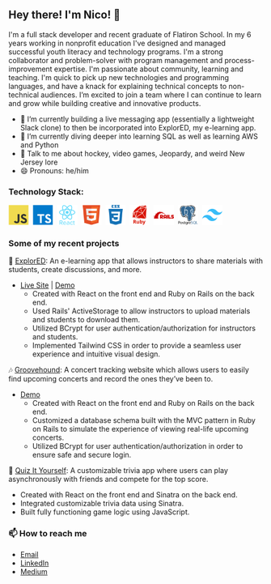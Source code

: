 ## Hey there! I'm Nico! 👋

I'm a full stack developer and recent graduate of Flatiron School. In my 6 years working in nonprofit education I've designed and managed successful youth literacy and technology programs. I'm a strong collaborator and problem-solver with program management and process-improvement expertise. I'm passionate about community, learning and teaching. I'm quick to pick up new technologies and programming languages, and have a knack for explaining technical concepts to non-technical audiences. I’m excited to join a team where I can continue to learn and grow while building creative and innovative products. 

- 🔭 I’m currently building a live messaging app (essentially a lightweight Slack clone) to then be incorporated into ExplorED, my e-learning app.  
- 🌱 I’m currently diving deeper into learning SQL as well as learning AWS and Python
- 💬 Talk to me about hockey, video games, Jeopardy, and weird New Jersey lore
- 😄 Pronouns: he/him

### Technology Stack:
<div>
<img src="https://github.com/devicons/devicon/blob/master/icons/javascript/javascript-original.svg" title="JavaScript" alt="JavaScript" width="40" height="40"/>&nbsp;
<img src="https://github.com/devicons/devicon/blob/master/icons/typescript/typescript-original.svg" title="TypeScript" alt="TypeScript" width="40" height="40"/>&nbsp;
<img src="https://github.com/devicons/devicon/blob/master/icons/react/react-original-wordmark.svg" title="React" alt="React" width="40" height="40"/>&nbsp; 
<img src="https://github.com/devicons/devicon/blob/master/icons/html5/html5-original.svg" title="HTML5" alt="HTML" width="40" height="40"/>&nbsp;
<img src="https://github.com/devicons/devicon/blob/master/icons/css3/css3-plain-wordmark.svg" title="CSS3" alt="CSS" width="40" height="40"/>&nbsp;
<img src="https://github.com/devicons/devicon/blob/master/icons/ruby/ruby-plain-wordmark.svg" title="Ruby" alt="Ruby" width="40" height="40"/>&nbsp;
<img src="https://github.com/devicons/devicon/blob/master/icons/rails/rails-plain-wordmark.svg" title="Rails" alt="Rails" width="40" height="40"/>&nbsp;
<img src="https://github.com/devicons/devicon/blob/master/icons/postgresql/postgresql-original-wordmark.svg" title="PostgreSQL" alt="PostgreSQL" width="40" height="40"/>&nbsp;
<img src="https://github.com/devicons/devicon/blob/master/icons/tailwindcss/tailwindcss-plain.svg" title="Tailwind" alt="Tailwind" width="40" height="40"/>&nbsp;
</div>

### Some of my recent projects
🏫 [ExplorED](https://github.com/nicogarbaccio/explored): An e-learning app that allows instructors to share materials with students, create discussions, and more.  
- [Live Site](https://explored.onrender.com) | [Demo](https://www.loom.com/share/8da5fe90c42d495d924c220ce23c1f81)
  - Created with React on the front end and Ruby on Rails on the back end.
  - Used Rails' ActiveStorage to allow instructors to upload materials and students to download them.
  - Utilized BCrypt for user authentication/authorization for instructors and students.
  - Implemented Tailwind CSS in order to provide a seamless user experience and intuitive visual design.

🎶 [Groovehound](https://github.com/nicogarbaccio/groovehound): A concert tracking website which allows users to easily find upcoming concerts and record the ones they’ve been to.
- [Demo](https://www.loom.com/share/98d9737320164a4db5673c7f81a60d64)
  - Created with React on the front end and Ruby on Rails on the back end.
  - Customized a database schema built with the MVC pattern in Ruby on Rails to simulate the experience of viewing real-life upcoming concerts.
  - Utilized BCrypt for user authentication/authorization in order to ensure safe and secure login.

🧠 [Quiz It Yourself](https://github.com/nicogarbaccio/trivia-front-end): A customizable trivia app where users can play asynchronously with friends and compete for the top score.
  - Created with React on the front end and Sinatra on the back end.
  - Integrated customizable trivia data using Sinatra.
  - Built fully functioning game logic using JavaScript.

### 📫 How to reach me
- [Email](mailto:garbaccio20@gmail.com)
- [LinkedIn](https://www.linkedin.com/in/nicogarbaccio/)
- [Medium](https://medium.com/@nicogarbaccio)
